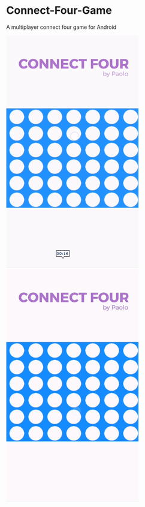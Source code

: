 # Connect-Four-Game

A multiplayer connect four game for Android

![yellow](https://github.com/paolotormon/Connect-Four-Game/blob/master/recording/connect%20four%20yellow.gif)
![red](https://github.com/paolotormon/Connect-Four-Game/blob/master/recording/connect%20four%20red.gif)
